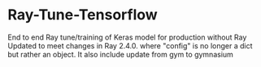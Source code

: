# Ray-Tune-Tensorflow
End to end Ray tune/training of Keras model for production without Ray
Updated to meet changes in Ray 2.4.0. where "config" is no longer a dict 
but rather an object. It also include update from gym to gymnasium
